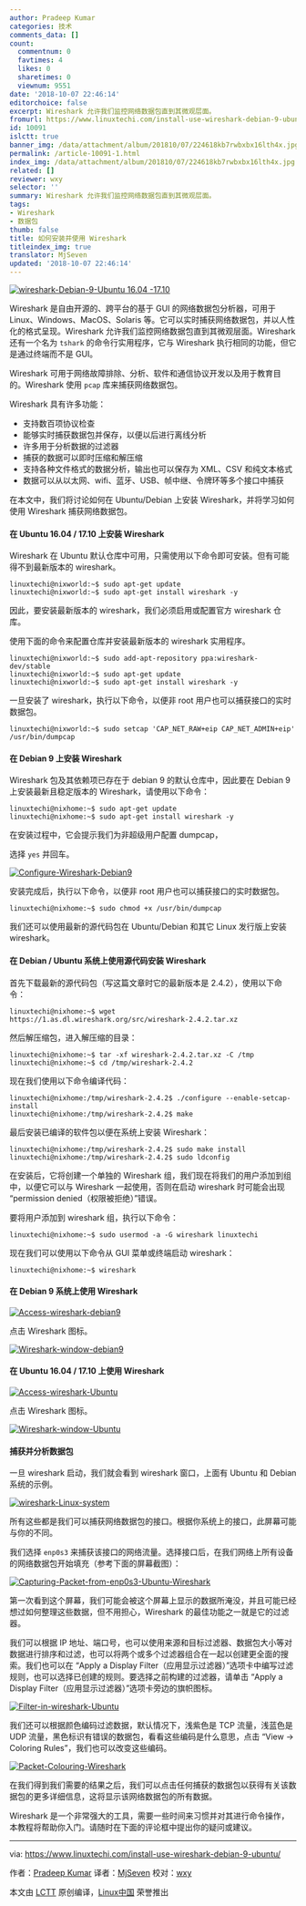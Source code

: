 ```yaml
---
author: Pradeep Kumar
categories: 技术
comments_data: []
count:
  commentnum: 0
  favtimes: 4
  likes: 0
  sharetimes: 0
  viewnum: 9551
date: '2018-10-07 22:46:14'
editorchoice: false
excerpt: Wireshark 允许我们监控网络数据包直到其微观层面。
fromurl: https://www.linuxtechi.com/install-use-wireshark-debian-9-ubuntu/
id: 10091
islctt: true
banner_img: /data/attachment/album/201810/07/224618kb7rwbxbx16lth4x.jpg
permalink: /article-10091-1.html
index_img: /data/attachment/album/201810/07/224618kb7rwbxbx16lth4x.jpg.thumb.jpg
related: []
reviewer: wxy
selector: ''
summary: Wireshark 允许我们监控网络数据包直到其微观层面。
tags:
- Wireshark
- 数据包
thumb: false
title: 如何安装并使用 Wireshark
titleindex_img: true
translator: MjSeven
updated: '2018-10-07 22:46:14'
---
```


[![wireshark-Debian-9-Ubuntu 16.04 -17.10](/data/attachment/album/201810/07/224618kb7rwbxbx16lth4x.jpg)](https://www.linuxtechi.com/wp-content/uploads/2017/11/wireshark-Debian-9-Ubuntu-16.04-17.10.jpg)


Wireshark 是自由开源的、跨平台的基于 GUI 的网络数据包分析器，可用于 Linux、Windows、MacOS、Solaris 等。它可以实时捕获网络数据包，并以人性化的格式呈现。Wireshark 允许我们监控网络数据包直到其微观层面。Wireshark 还有一个名为 `tshark` 的命令行实用程序，它与 Wireshark 执行相同的功能，但它是通过终端而不是 GUI。


Wireshark 可用于网络故障排除、分析、软件和通信协议开发以及用于教育目的。Wireshark 使用 `pcap` 库来捕获网络数据包。


Wireshark 具有许多功能：


* 支持数百项协议检查
* 能够实时捕获数据包并保存，以便以后进行离线分析
* 许多用于分析数据的过滤器
* 捕获的数据可以即时压缩和解压缩
* 支持各种文件格式的数据分析，输出也可以保存为 XML、CSV 和纯文本格式
* 数据可以从以太网、wifi、蓝牙、USB、帧中继、令牌环等多个接口中捕获


在本文中，我们将讨论如何在 Ubuntu/Debian 上安装 Wireshark，并将学习如何使用 Wireshark 捕获网络数据包。


#### 在 Ubuntu 16.04 / 17.10 上安装 Wireshark


Wireshark 在 Ubuntu 默认仓库中可用，只需使用以下命令即可安装。但有可能得不到最新版本的 wireshark。



```
linuxtechi@nixworld:~$ sudo apt-get update
linuxtechi@nixworld:~$ sudo apt-get install wireshark -y
```

因此，要安装最新版本的 wireshark，我们必须启用或配置官方 wireshark 仓库。


使用下面的命令来配置仓库并安装最新版本的 wireshark 实用程序。



```
linuxtechi@nixworld:~$ sudo add-apt-repository ppa:wireshark-dev/stable
linuxtechi@nixworld:~$ sudo apt-get update
linuxtechi@nixworld:~$ sudo apt-get install wireshark -y
```

一旦安装了 wireshark，执行以下命令，以便非 root 用户也可以捕获接口的实时数据包。



```
linuxtechi@nixworld:~$ sudo setcap 'CAP_NET_RAW+eip CAP_NET_ADMIN+eip' /usr/bin/dumpcap
```

#### 在 Debian 9 上安装 Wireshark


Wireshark 包及其依赖项已存在于 debian 9 的默认仓库中，因此要在 Debian 9 上安装最新且稳定版本的 Wireshark，请使用以下命令：



```
linuxtechi@nixhome:~$ sudo apt-get update
linuxtechi@nixhome:~$ sudo apt-get install wireshark -y
```

在安装过程中，它会提示我们为非超级用户配置 dumpcap，


选择 `yes` 并回车。


[![Configure-Wireshark-Debian9](/data/attachment/album/201810/07/224619hqu3ji1hb1cjijyy.jpg)](https://www.linuxtechi.com/wp-content/uploads/2017/11/Configure-Wireshark-Debian9.jpg)


安装完成后，执行以下命令，以便非 root 用户也可以捕获接口的实时数据包。



```
linuxtechi@nixhome:~$ sudo chmod +x /usr/bin/dumpcap
```

我们还可以使用最新的源代码包在 Ubuntu/Debian 和其它 Linux 发行版上安装 wireshark。


#### 在 Debian / Ubuntu 系统上使用源代码安装 Wireshark


首先下载最新的源代码包（写这篇文章时它的最新版本是 2.4.2），使用以下命令：



```
linuxtechi@nixhome:~$ wget https://1.as.dl.wireshark.org/src/wireshark-2.4.2.tar.xz
```

然后解压缩包，进入解压缩的目录：



```
linuxtechi@nixhome:~$ tar -xf wireshark-2.4.2.tar.xz -C /tmp
linuxtechi@nixhome:~$ cd /tmp/wireshark-2.4.2
```

现在我们使用以下命令编译代码：



```
linuxtechi@nixhome:/tmp/wireshark-2.4.2$ ./configure --enable-setcap-install
linuxtechi@nixhome:/tmp/wireshark-2.4.2$ make
```

最后安装已编译的软件包以便在系统上安装 Wireshark：



```
linuxtechi@nixhome:/tmp/wireshark-2.4.2$ sudo make install
linuxtechi@nixhome:/tmp/wireshark-2.4.2$ sudo ldconfig
```

在安装后，它将创建一个单独的 Wireshark 组，我们现在将我们的用户添加到组中，以便它可以与 Wireshark 一起使用，否则在启动 wireshark 时可能会出现 “permission denied（权限被拒绝）”错误。


要将用户添加到 wireshark 组，执行以下命令：



```
linuxtechi@nixhome:~$ sudo usermod -a -G wireshark linuxtechi
```

现在我们可以使用以下命令从 GUI 菜单或终端启动 wireshark：



```
linuxtechi@nixhome:~$ wireshark
```

#### 在 Debian 9 系统上使用 Wireshark


[![Access-wireshark-debian9](/data/attachment/album/201810/07/224621gojs62szojxlto62.jpg)](https://www.linuxtechi.com/wp-content/uploads/2017/11/Access-wireshark-debian9.jpg)


点击 Wireshark 图标。


[![Wireshark-window-debian9](/data/attachment/album/201810/07/224623qkucpeuuuorrrzrc.jpg)](https://www.linuxtechi.com/wp-content/uploads/2017/11/Wireshark-window-debian9.jpg)


#### 在 Ubuntu 16.04 / 17.10 上使用 Wireshark


[![Access-wireshark-Ubuntu](/data/attachment/album/201810/07/224624f6w8uhlujq2i3ihq.jpg)](https://www.linuxtechi.com/wp-content/uploads/2017/11/Access-wireshark-Ubuntu.jpg)


点击 Wireshark 图标。


[![Wireshark-window-Ubuntu](/data/attachment/album/201810/07/224626vqqqvoakqyqvq7em.jpg)](https://www.linuxtechi.com/wp-content/uploads/2017/11/Wireshark-window-Ubuntu.jpg)


#### 捕获并分析数据包


一旦 wireshark 启动，我们就会看到 wireshark 窗口，上面有 Ubuntu 和 Debian 系统的示例。


[![wireshark-Linux-system](/data/attachment/album/201810/07/224626nas3zor3hr4bnoao.jpg)](https://www.linuxtechi.com/wp-content/uploads/2017/11/wireshark-Linux-system.jpg)


所有这些都是我们可以捕获网络数据包的接口。根据你系统上的接口，此屏幕可能与你的不同。


我们选择 `enp0s3` 来捕获该接口的网络流量。选择接口后，在我们网络上所有设备的网络数据包开始填充（参考下面的屏幕截图）：


[![Capturing-Packet-from-enp0s3-Ubuntu-Wireshark](/data/attachment/album/201810/07/224627if90f7r1rwm1w1ir.jpg)](https://www.linuxtechi.com/wp-content/uploads/2017/11/Capturing-Packet-from-enp0s3-Ubuntu-Wireshark.jpg)


第一次看到这个屏幕，我们可能会被这个屏幕上显示的数据所淹没，并且可能已经想过如何整理这些数据，但不用担心，Wireshark 的最佳功能之一就是它的过滤器。


我们可以根据 IP 地址、端口号，也可以使用来源和目标过滤器、数据包大小等对数据进行排序和过滤，也可以将两个或多个过滤器组合在一起以创建更全面的搜索。我们也可以在 “Apply a Display Filter（应用显示过滤器）”选项卡中编写过滤规则，也可以选择已创建的规则。要选择之前构建的过滤器，请单击 “Apply a Display Filter（应用显示过滤器）”选项卡旁边的旗帜图标。


[![Filter-in-wireshark-Ubuntu](/data/attachment/album/201810/07/224628zfio0ne62wej0ge1.jpg)](https://www.linuxtechi.com/wp-content/uploads/2017/11/Filter-in-wireshark-Ubuntu.jpg)


我们还可以根据颜色编码过滤数据，默认情况下，浅紫色是 TCP 流量，浅蓝色是 UDP 流量，黑色标识有错误的数据包，看看这些编码是什么意思，点击 “View -> Coloring Rules”，我们也可以改变这些编码。


[![Packet-Colouring-Wireshark](/data/attachment/album/201810/07/224628wtup26e96qco83qz.jpg)](https://www.linuxtechi.com/wp-content/uploads/2017/11/Packet-Colouring-Wireshark.jpg)


在我们得到我们需要的结果之后，我们可以点击任何捕获的数据包以获得有关该数据包的更多详细信息，这将显示该网络数据包的所有数据。


Wireshark 是一个非常强大的工具，需要一些时间来习惯并对其进行命令操作，本教程将帮助你入门。请随时在下面的评论框中提出你的疑问或建议。




---


via: <https://www.linuxtechi.com/install-use-wireshark-debian-9-ubuntu/>


作者：[Pradeep Kumar](https://www.linuxtechi.com/author/pradeep/) 译者：[MjSeven](https://github.com/MjSeven) 校对：[wxy](https://github.com/wxy)


本文由 [LCTT](https://github.com/LCTT/TranslateProject) 原创编译，[Linux中国](https://linux.cn/) 荣誉推出